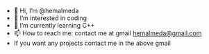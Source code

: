 - 👋 Hi, I’m @hemalmeda
- 👀 I’m interested in coding 
- 🌱 I’m currently learning C++
- 📫 How to reach me: contact me at gmail hemalmeda@gmail.com
- If you want any projects contact me in the above gmail

<!---
hemalmeda/hemalmeda is a ✨ special ✨ repository because its `README.md` (this file) appears on your GitHub profile.
You can click the Preview link to take a look at your changes.
--->
